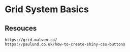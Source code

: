 # Grid System Basics

## Resouces

```
https://grid.malven.co/
https://paulund.co.uk/how-to-create-shiny-css-buttons
```
